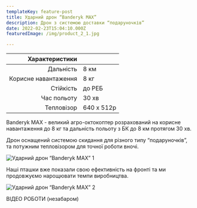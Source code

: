 ```yaml
---
templateKey: feature-post
title: Ударний дрон “Banderyk MAX”
description: Дрон з системою доставки “подаруночків”
date: 2022-02-23T15:04:10.000Z
featuredImage: /img/product_2_1.jpg

---
```


| Характеристики       |             |
| ----:                | :----       |
| Дальність            | 8 км        |
| Корисне навантаження | 8 кг        |
| Стійкість            | до РЕБ      |
| Час польоту          | 30 хв       |
| Тепловізор           | 640 х 512р  |

Banderyk MAX - великий агро-октокоптер розрахований на корисне навантаження до 8 кг та дальність польоту з БК до 8 км протягом 30 хв.

Дрон оснащений системою скидання для різного типу “подаруночків”, та потужним тепловізором для точної роботи вночі.

![Ударний дрон “Banderyk MAX” 1](/img/product_2_2.jpg)

Наші пташки вже показали свою ефективність на фронті та ми продовжуємо нарощювати темпи виробництва.

![Ударний дрон “Banderyk MAX” 2](/img/product_2_3.jpg)

ВІДЕО РОБОТИ (незабаром)
